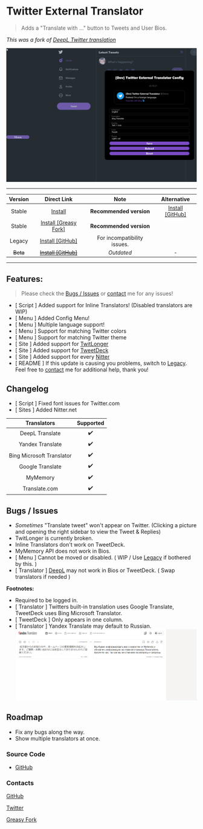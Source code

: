 # Twitter External Translator

> Adds a "Translate with ..." button to Tweets and User Bios.

*This was a fork of [DeepL Twitter translation](https://greasyfork.org/scripts/411976)*

![Menu Preview](https://raw.githubusercontent.com/magicoflolis/userscriptrepo/master/assets/ExternalTranslator.gif)

***

| Version | Direct Link | Note | Alternative |
|:----------:|:----------:|:----------:|:----------:|
Stable | [Install](#install-area) | **Recommended version** | [Install [GitHub]](https://github.com/magicoflolis/userscriptrepo/raw/master/ExternalTranslator/twittertranslator.user.js)
Stable | [Install [Greasy Fork]](https://greasyfork.org/scripts/421643) | **Recommended version** |
Legacy | [Install [GitHub]](https://github.com/magicoflolis/userscriptrepo/raw/master/ExternalTranslator/twittertranslatorlegacy.user.js) | For incompatibility issues. |
~~Beta~~ | ~~[Install [GitHub]](https://github.com/magicoflolis/userscriptrepo/raw/master/ExternalTranslator/twittertranslatorbeta.user.js)~~ | *Outdated* | -

***

## **Features:**

> Please check the [Bugs / Issues](#bugs--issues) or [contact](#contacts) me for any issues!

* [ Script ] Added support for Inline Translators! (Disabled translators are WIP)
* [ Menu ] Added Config Menu!
* [ Menu ] Multiple language support!
* [ Menu ] Support for matching Twitter colors
* [ Menu ] Support for matching Twitter theme
* [ Site ] Added support for [TwitLonger](https://www.twitlonger.com)
* [ Site ] Added support for [TweetDeck](https://tweetdeck.twitter.com)
* [ Site ] Added support for every [Nitter](https://github.com/zedeus/nitter/wiki/Instances#official-instances)
* [ README ] If this update is causing you problems, switch to [Legacy](https://github.com/magicoflolis/userscriptrepo/raw/master/ExternalTranslator/twittertranslatorlegacy.user.js). Feel free to [contact](#contacts) me for additional help, thank you!

## Changelog

* [ Script ] Fixed font issues for Twitter.com
* [ Sites ] Added Nitter.net

 Translators | Supported
:-----------:|:---------:
DeepL Translate | ✔️
Yandex Translate | ✔️
Bing Microsoft Translator| ✔️
Google Translate | ✔️
MyMemory | ✔️
Translate.com | ✔️

## Bugs / Issues

* *Sometimes* "Translate tweet" won't appear on Twitter. (Clicking a picture and opening the right sidebar to view the Tweet & Replies)
* TwitLonger is currently broken.
* Inline Translators don't work on TweetDeck.
* MyMemory API does not work in Bios.
* [ Menu ] Cannot be moved or disabled. ( WIP / Use [Legacy](https://github.com/magicoflolis/userscriptrepo/raw/master/ExternalTranslator/twittertranslatorlegacy.user.js) if bothered by this. )
* [ Translator ] [DeepL](https://www.deepl.com/translator) may not work in Bios or TweetDeck. ( Swap translators if needed )

**Footnotes:**

* Required to be logged in.
* [ Translator ] Twitters built-in translation uses Google Translate, TweetDeck uses Bing Microsoft Translator.
* [ TweetDeck ] Only appears in one column.
* [ Translator ] Yandex Translate may default to Russian.
![YandexHelp](https://raw.githubusercontent.com/magicoflolis/userscriptrepo/master/assets/ExternalTranslator4.gif)

## Roadmap

* Fix any bugs along the way.
* Show multiple translators at once.

### Source Code

* [GitHub](https://github.com/magicoflolis/userscriptrepo/tree/master/ExternalTranslator)

### Contacts

[GitHub](https://github.com/magicoflolis)

[Twitter](https://twitter.com/for_lollipops)

[Greasy Fork](https://greasyfork.org/users/166061)
